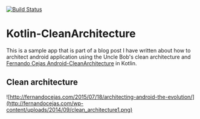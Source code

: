 [![Build Status](https://travis-ci.org/djuarez/Kotlin-CleanArchitecture.svg?branch=master)](https://travis-ci.org/djuarez/Kotlin-CleanArchitecture)
# Kotlin-CleanArchitecture

This is a sample app that is part of a blog post I have written about how to architect android application using the Uncle Bob's clean architecture and [Fernando Cejas Android-CleanArchitecture](https://github.com/android10/Android-CleanArchitecture) in Kotlin.

Clean architecture
-----------------
![http://fernandocejas.com/2015/07/18/architecting-android-the-evolution/](http://fernandocejas.com/wp-content/uploads/2014/09/clean_architecture1.png)

